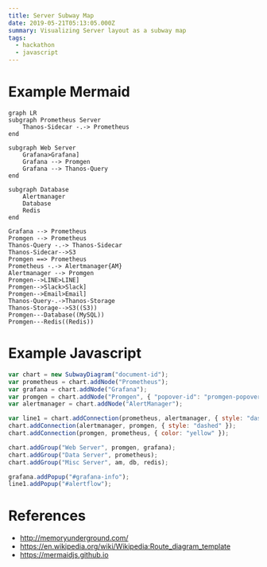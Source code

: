 ```yaml
---
title: Server Subway Map
date: 2019-05-21T05:13:05.000Z
summary: Visualizing Server layout as a subway map
tags:
  - hackathon
  - javascript
---
```


# Example Mermaid

```mermaid
graph LR
subgraph Prometheus Server
    Thanos-Sidecar -.-> Prometheus
end

subgraph Web Server
    Grafana>Grafana]
    Grafana --> Promgen
    Grafana --> Thanos-Query
end

subgraph Database
    Alertmanager
    Database
    Redis
end

Grafana --> Prometheus
Promgen --> Prometheus
Thanos-Query -.-> Thanos-Sidecar
Thanos-Sidecar-->S3
Promgen ==> Prometheus
Prometheus -.-> Alertmanager{AM}
Alertmanager --> Promgen
Promgen-->LINE>LINE]
Promgen-->Slack>Slack]
Promgen-->Email>Email]
Thanos-Query-.->Thanos-Storage
Thanos-Storage-->S3((S3))
Promgen---Database((MySQL))
Promgen---Redis((Redis))
```

# Example Javascript

```javascript
var chart = new SubwayDiagram("document-id");
var prometheus = chart.addNode("Prometheus");
var grafana = chart.addNode("Grafana");
var promgen = chart.addNode("Promgen", { "popover-id": "promgen-popover" });
var alertmanager = chart.addNode("AlertManager");

var line1 = chart.addConnection(prometheus, alertmanager, { style: "dashed" });
chart.addConnection(alertmanager, promgen, { style: "dashed" });
chart.addConnection(promgen, prometheus, { color: "yellow" });

chart.addGroup("Web Server", promgen, grafana);
chart.addGroup("Data Server", prometheus);
chart.addGroup("Misc Server", am, db, redis);

grafana.addPopup("#grafana-info");
line1.addPopup("#alertflow");
```

# References

- <http://memoryunderground.com/>
- <https://en.wikipedia.org/wiki/Wikipedia:Route_diagram_template>
- <https://mermaidjs.github.io>
